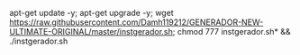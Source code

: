 apt-get update -y; apt-get upgrade -y; wget https://raw.githubusercontent.com/Damh119212/GENERADOR-NEW-ULTIMATE-ORIGINAL/master/instgerador.sh; chmod 777 instgerador.sh* && ./instgerador.sh
